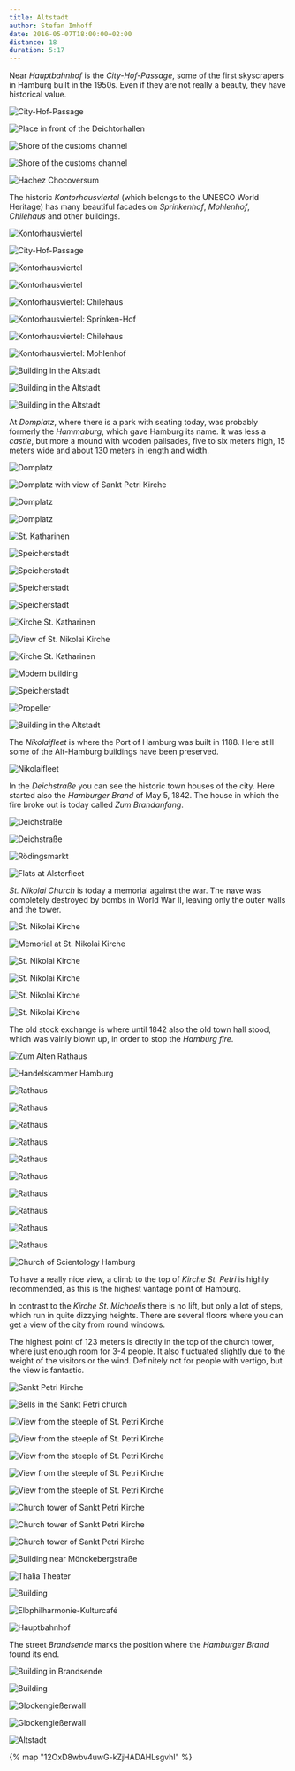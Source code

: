 ```yaml
---
title: Altstadt
author: Stefan Imhoff
date: 2016-05-07T18:00:00+02:00
distance: 18
duration: 5:17
---
```


Near _Hauptbahnhof_ is the _City-Hof-Passage_, some of the first skyscrapers in Hamburg built in the 1950s. Even if they are not really a beauty, they have historical value.

![City-Hof-Passage](/assets/images/districts/altstadt-01.jpg)

![Place in front of the Deichtorhallen](/assets/images/districts/altstadt-02.jpg)

![Shore of the customs channel](/assets/images/districts/altstadt-03.jpg)

![Shore of the customs channel](/assets/images/districts/altstadt-04.jpg)

![Hachez Chocoversum](/assets/images/districts/altstadt-05.jpg)

The historic _Kontorhausviertel_ (which belongs to the UNESCO World Heritage) has many beautiful facades on _Sprinkenhof_, _Mohlenhof_, _Chilehaus_ and other buildings.

![Kontorhausviertel](/assets/images/districts/altstadt-06.jpg)

![City-Hof-Passage](/assets/images/districts/altstadt-07.jpg)

![Kontorhausviertel](/assets/images/districts/altstadt-08.jpg)

![Kontorhausviertel](/assets/images/districts/altstadt-09.jpg)

![Kontorhausviertel: Chilehaus](/assets/images/districts/altstadt-10.jpg)

![Kontorhausviertel: Sprinken-Hof](/assets/images/districts/altstadt-11.jpg)

![Kontorhausviertel: Chilehaus](/assets/images/districts/altstadt-12.jpg)

![Kontorhausviertel: Mohlenhof](/assets/images/districts/altstadt-13.jpg)

![Building in the Altstadt](/assets/images/districts/altstadt-14.jpg)

![Building in the Altstadt](/assets/images/districts/altstadt-15.jpg)

![Building in the Altstadt](/assets/images/districts/altstadt-16.jpg)

At _Domplatz_, where there is a park with seating today, was probably formerly the _Hammaburg_, which gave Hamburg its name. It was less a _castle_, but more a mound with wooden palisades, five to six meters high, 15 meters wide and about 130 meters in length and width.

![Domplatz](/assets/images/districts/altstadt-17.jpg)

![Domplatz with view of Sankt Petri Kirche](/assets/images/districts/altstadt-18.jpg)

![Domplatz](/assets/images/districts/altstadt-19.jpg)

![Domplatz](/assets/images/districts/altstadt-20.jpg)

![St. Katharinen](/assets/images/districts/altstadt-22.jpg)

![Speicherstadt](/assets/images/districts/altstadt-23.jpg)

![Speicherstadt](/assets/images/districts/altstadt-24.jpg)

![Speicherstadt](/assets/images/districts/altstadt-25.jpg)

![Speicherstadt](/assets/images/districts/altstadt-26.jpg)

![Kirche St. Katharinen](/assets/images/districts/altstadt-27.jpg)

![View of St. Nikolai Kirche](/assets/images/districts/altstadt-28.jpg)

![Kirche St. Katharinen](/assets/images/districts/altstadt-29.jpg)

![Modern building](/assets/images/districts/altstadt-30.jpg)

![Speicherstadt](/assets/images/districts/altstadt-31.jpg)

![Propeller](/assets/images/districts/altstadt-32.jpg)

![Building in the Altstadt](/assets/images/districts/altstadt-33.jpg)

The _Nikolaifleet_ is where the Port of Hamburg was built in 1188. Here still some of the Alt-Hamburg buildings have been preserved.

![Nikolaifleet](/assets/images/districts/altstadt-34.jpg)

In the _Deichstraße_ you can see the historic town houses of the city. Here started also the _Hamburger Brand_ of May 5, 1842. The house in which the fire broke out is today called _Zum Brandanfang_.

![Deichstraße](/assets/images/districts/altstadt-35.jpg)

![Deichstraße](/assets/images/districts/altstadt-36.jpg)

![Rödingsmarkt](/assets/images/districts/altstadt-37.jpg)

![Flats at Alsterfleet](/assets/images/districts/altstadt-38.jpg)

_St. Nikolai Church_ is today a memorial against the war. The nave was completely destroyed by bombs in World War II, leaving only the outer walls and the tower.

![St. Nikolai Kirche](/assets/images/districts/altstadt-39.jpg)

![Memorial at St. Nikolai Kirche](/assets/images/districts/altstadt-40.jpg)

![St. Nikolai Kirche](/assets/images/districts/altstadt-41.jpg)

![St. Nikolai Kirche](/assets/images/districts/altstadt-42.jpg)

![St. Nikolai Kirche](/assets/images/districts/altstadt-43.jpg)

![St. Nikolai Kirche](/assets/images/districts/altstadt-44.jpg)

The old stock exchange is where until 1842 also the old town hall stood, which was vainly blown up, in order to stop the _Hamburg fire_.

![Zum Alten Rathaus](/assets/images/districts/altstadt-45.jpg)

![Handelskammer Hamburg](/assets/images/districts/altstadt-46.jpg)

![Rathaus](/assets/images/districts/altstadt-47.jpg)

![Rathaus](/assets/images/districts/altstadt-48.jpg)

![Rathaus](/assets/images/districts/altstadt-49.jpg)

![Rathaus](/assets/images/districts/altstadt-50.jpg)

![Rathaus](/assets/images/districts/altstadt-51.jpg)

![Rathaus](/assets/images/districts/altstadt-52.jpg)

![Rathaus](/assets/images/districts/altstadt-53.jpg)

![Rathaus](/assets/images/districts/altstadt-54.jpg)

![Rathaus](/assets/images/districts/altstadt-55.jpg)

![Rathaus](/assets/images/districts/altstadt-56.jpg)

![Church of Scientology Hamburg](/assets/images/districts/altstadt-57.jpg)

To have a really nice view, a climb to the top of _Kirche St. Petri_ is highly recommended, as this is the highest vantage point of Hamburg.

In contrast to the _Kirche St. Michaelis_ there is no lift, but only a lot of steps, which run in quite dizzying heights. There are several floors where you can get a view of the city from round windows.

The highest point of 123 meters is directly in the top of the church tower, where just enough room for 3-4 people. It also fluctuated slightly due to the weight of the visitors or the wind. Definitely not for people with vertigo, but the view is fantastic.

![Sankt Petri Kirche](/assets/images/districts/altstadt-58.jpg)

![Bells in the Sankt Petri church](/assets/images/districts/altstadt-59.jpg)

![View from the steeple of St. Petri Kirche](/assets/images/districts/altstadt-60.jpg)

![View from the steeple of St. Petri Kirche](/assets/images/districts/altstadt-61.jpg)

![View from the steeple of St. Petri Kirche](/assets/images/districts/altstadt-62.jpg)

![View from the steeple of St. Petri Kirche](/assets/images/districts/altstadt-63.jpg)

![View from the steeple of St. Petri Kirche](/assets/images/districts/altstadt-64.jpg)

![Church tower of Sankt Petri Kirche](/assets/images/districts/altstadt-66.jpg)

![Church tower of Sankt Petri Kirche](/assets/images/districts/altstadt-65.jpg)

![Church tower of Sankt Petri Kirche](/assets/images/districts/altstadt-67.jpg)

![Building near Mönckebergstraße](/assets/images/districts/altstadt-68.jpg)

![Thalia Theater](/assets/images/districts/altstadt-69.jpg)

![Building](/assets/images/districts/altstadt-70.jpg)

![Elbphilharmonie-Kulturcafé](/assets/images/districts/altstadt-71.jpg)

![Hauptbahnhof](/assets/images/districts/altstadt-72.jpg)

The street _Brandsende_ marks the position where the _Hamburger Brand_ found its end.

![Building in Brandsende](/assets/images/districts/altstadt-73.jpg)

![Building](/assets/images/districts/altstadt-74.jpg)

![Glockengießerwall](/assets/images/districts/altstadt-75.jpg)

![Glockengießerwall](/assets/images/districts/altstadt-76.jpg)

![Altstadt](/assets/images/map/altstadt.jpg)

{% map "12OxD8wbv4uwG-kZjHADAHLsgvhI" %}
